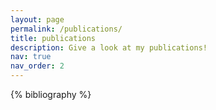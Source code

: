 ```yaml
---
layout: page
permalink: /publications/
title: publications
description: Give a look at my publications!
nav: true
nav_order: 2
---
```


<!-- _pages/publications.md -->

<div class="publications">

{% bibliography %}

</div>
